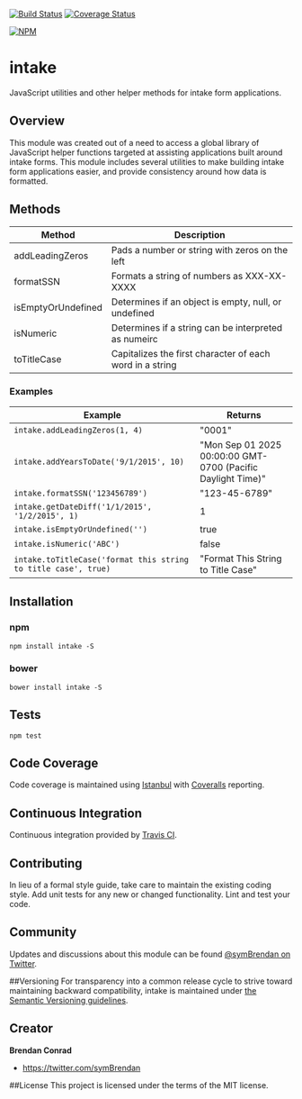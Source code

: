 [![Build Status](https://travis-ci.org/brencon/intake.svg?branch=master)](https://travis-ci.org/brencon/intake) [![Coverage Status](https://coveralls.io/repos/brencon/intake/badge.svg?branch=master&service=github)](https://coveralls.io/github/brencon/intake?branch=master)

[![NPM](https://nodei.co/npm/intake.png)](https://nodei.co/npm/intake/)

# intake
JavaScript utilities and other helper methods for intake form applications.

## Overview
This module was created out of a need to access a global library of JavaScript helper functions targeted at assisting applications built around intake forms. This module includes several utilities to make building intake form applications easier, and provide consistency around how data is formatted.

## Methods
| Method          | Description   |
| --------------- |---------------|
| addLeadingZeros | Pads a number or string with zeros on the left |
| formatSSN | Formats a string of numbers as XXX-XX-XXXX |
| isEmptyOrUndefined | Determines if an object is empty, null, or undefined |
| isNumeric | Determines if a string can be interpreted as numeirc |
| toTitleCase | Capitalizes the first character of each word in a string |

### Examples
| Example | Returns |
| ------- | ------- |
| `intake.addLeadingZeros(1, 4)` | "0001" |
| `intake.addYearsToDate('9/1/2015', 10)` | "Mon Sep 01 2025 00:00:00 GMT-0700 (Pacific Daylight Time)" |
| `intake.formatSSN('123456789')` | "123-45-6789" |
| `intake.getDateDiff('1/1/2015', '1/2/2015', 1)` | 1 |
| `intake.isEmptyOrUndefined('')` | true |
| `intake.isNumeric('ABC')` | false
| `intake.toTitleCase('format this string to title case', true)` | "Format This String to Title Case" |

## Installation

### npm
`npm install intake -S`

### bower
`bower install intake -S`

## Tests
`npm test`

## Code Coverage
Code coverage is maintained using [Istanbul](http://gotwarlost.github.io/istanbul/) with [Coveralls](https://coveralls.io) reporting.

## Continuous Integration
Continuous integration provided by [Travis CI](https://travis-ci.org).

## Contributing
In lieu of a formal style guide, take care to maintain the existing coding style. Add unit tests for any new or changed functionality. Lint and test your code.

## Community
Updates and discussions about this module can be found [@symBrendan on Twitter](https://twitter.com/symBrendan).

##Versioning
For transparency into a common release cycle to strive toward maintaining backward compatibility, intake is maintained under [the Semantic Versioning guidelines](http://semver.org/).

## Creator

**Brendan Conrad**

- <https://twitter.com/symBrendan>

##License
This project is licensed under the terms of the MIT license.
